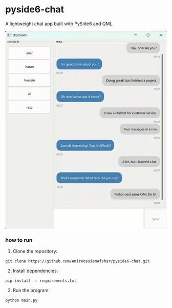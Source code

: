 # pyside6-chat
A lightweight chat app built with PySide6 and QML.

![App Demo](assets/prototype.gif)

### how to run
1. Clone the repository:
```
git clone https://github.com/AmirHossienAfshar/pyside6-chat.git
```
2. Install dependencies:
```
pip install -r requirements.txt
```
3. Run the program:
```
python main.py
```